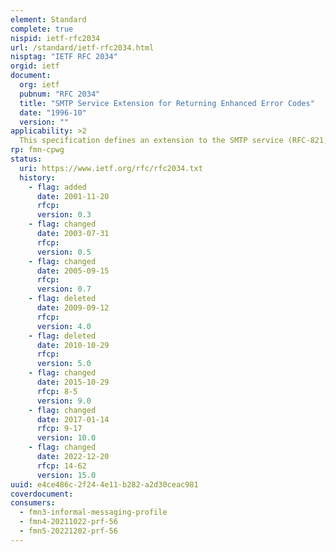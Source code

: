 ```yaml
---
element: Standard
complete: true
nispid: ietf-rfc2034
url: /standard/ietf-rfc2034.html
nisptag: "IETF RFC 2034"
orgid: ietf
document:
  org: ietf
  pubnum: "RFC 2034"
  title: "SMTP Service Extension for Returning Enhanced Error Codes"
  date: "1996-10"
  version: ""
applicability: >2
  This specification defines an extension to the SMTP service (RFC-821, RFC- 1869) whereby an SMTP server augments its responses with the enhanced mail system status codes defined in RFC 1893. These codes can then be used to provide more informative explanations of error conditions, especially in the context of the delivery status notifications format defined in RFC 1894.
rp: fmn-cpwg
status:
  uri: https://www.ietf.org/rfc/rfc2034.txt
  history: 
    - flag: added
      date: 2001-11-20
      rfcp: 
      version: 0.3
    - flag: changed
      date: 2003-07-31
      rfcp: 
      version: 0.5
    - flag: changed
      date: 2005-09-15
      rfcp: 
      version: 0.7
    - flag: deleted
      date: 2009-09-12
      rfcp: 
      version: 4.0
    - flag: deleted
      date: 2010-10-29
      rfcp: 
      version: 5.0
    - flag: changed
      date: 2015-10-29
      rfcp: 8-5
      version: 9.0
    - flag: changed
      date: 2017-01-14
      rfcp: 9-17
      version: 10.0
    - flag: changed
      date: 2022-12-20
      rfcp: 14-62
      version: 15.0
uuid: e4ce486c-2f24-4e11-b282-a2d30ceac981
coverdocument:
consumers:
  - fmn3-informal-messaging-profile
  - fmn4-20211022-prf-56
  - fmn5-20221202-prf-56
---
```

